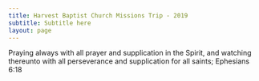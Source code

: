 ```yaml
---
title: Harvest Baptist Church Missions Trip - 2019
subtitle: Subtitle here
layout: page
---
```


Praying always with all prayer and supplication in the Spirit, and watching thereunto with all perseverance and supplication for all saints; Ephesians 6:18
